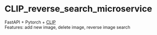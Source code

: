# CLIP_reverse_search_microservice
FastAPI + Pytorch + [CLIP](https://github.com/openai/CLIP) <br>
Features: add new image, delete image, reverse image search
